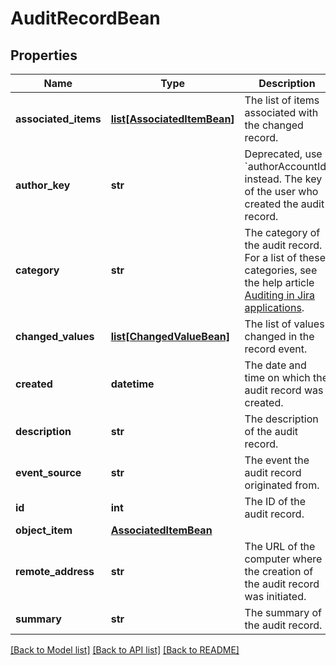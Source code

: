 # AuditRecordBean

## Properties
Name | Type | Description | Notes
------------ | ------------- | ------------- | -------------
**associated_items** | [**list[AssociatedItemBean]**](AssociatedItemBean.md) | The list of items associated with the changed record. | [optional] 
**author_key** | **str** | Deprecated, use &#x60;authorAccountId&#x60; instead. The key of the user who created the audit record. | [optional] 
**category** | **str** | The category of the audit record. For a list of these categories, see the help article [Auditing in Jira applications](https://confluence.atlassian.com/x/noXKM). | [optional] 
**changed_values** | [**list[ChangedValueBean]**](ChangedValueBean.md) | The list of values changed in the record event. | [optional] 
**created** | **datetime** | The date and time on which the audit record was created. | [optional] 
**description** | **str** | The description of the audit record. | [optional] 
**event_source** | **str** | The event the audit record originated from. | [optional] 
**id** | **int** | The ID of the audit record. | [optional] 
**object_item** | [**AssociatedItemBean**](AssociatedItemBean.md) |  | [optional] 
**remote_address** | **str** | The URL of the computer where the creation of the audit record was initiated. | [optional] 
**summary** | **str** | The summary of the audit record. | [optional] 

[[Back to Model list]](../README.md#documentation-for-models) [[Back to API list]](../README.md#documentation-for-api-endpoints) [[Back to README]](../README.md)

